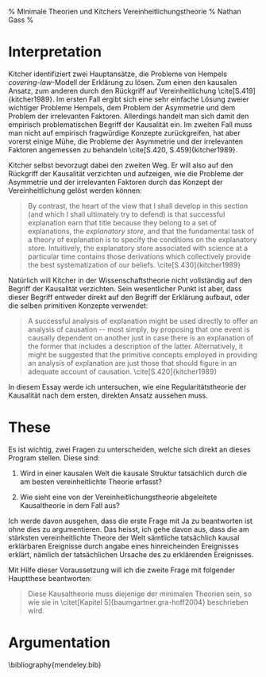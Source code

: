% Minimale Theorien und Kitchers Vereinheitlichungstheorie
% Nathan Gass
%

Interpretation
==============

Kitcher identifiziert zwei Hauptansätze, die Probleme von Hempels
*covering-law*-Modell der Erklärung zu lösen. Zum einen den kausalen
Ansatz, zum anderen durch den Rückgriff auf Vereinheitlichung
\cite[S.419]{kitcher1989}. Im ersten Fall ergibt sich eine sehr
einfache Lösung zweier wichtiger Probleme Hempels, dem Problem der
Asymmetrie und dem Problem der irrelevanten Faktoren. Allerdings
handelt man sich damit den empirisch problematischen Begriff der
Kausalität ein. Im zweiten Fall muss man nicht auf empirisch
fragwürdige Konzepte zurückgreifen, hat aber vorerst einige Mühe, die
Probleme der Asymmetrie und der irrelevanten Faktoren angemessen zu
behandeln \cite[S.420, S.459]{kitcher1989}.

Kitcher selbst bevorzugt dabei den zweiten Weg. Er will also auf den
Rückgriff der Kausalität verzichten und aufzeigen, wie die Probleme
der Asymmetrie und der irrelevanten Faktoren durch das Konzept der
Vereinheitlichung gelöst werden können:

> By contrast, the heart of the view that I shall develop in this
> section (and which I shall ultimately try to defend) is that
> successful explanation earn that title because they belong to a set
> of explanations, the *explanatory store*, and that the fundamental
> task of a theory of explanation is to specify the conditions on the
> explanatory store. Intuitively, the explanatory store associated
> with science at a particular time contains those derivations which
> collectively provide the best systematization of our
> beliefs. \cite[S.430]{kitcher1989}

Natürlich will Kitcher in der Wissenschaftstheorie nicht vollständig
auf den Begriff der Kausalität verzichten. Sein wesentlicher Punkt ist
aber, dass dieser Begriff entweder direkt auf den Begriff der
Erklärung aufbaut, oder die selben primitiven Konzepte verwendet:

> A successful analysis of explanation might be used directly to offer
> an analysis of causation -- most simply, by proposing that one event
> is causally dependent on another just in case there is an
> explanation of the former that includes a description of the
> latter. Alternatively, it might be suggested that the primitive
> concepts employed in providing an analysis of explanation are just
> those that should figure in an adequate account of
> causation. \cite[S.420]{kitcher1989}

In diesem Essay werde ich untersuchen, wie eine Regularitätstheorie
der Kausalität nach dem ersten, direkten Ansatz aussehen muss.

These
=====

Es ist wichtig, zwei Fragen zu unterscheiden, welche sich direkt an
dieses Program stellen. Diese sind:

1. Wird in einer kausalen Welt die kausale Struktur tatsächlich durch
   die am besten vereinheitlichte Theorie erfasst?

2. Wie sieht eine von der Vereinheitlichungstheorie abgeleitete
   Kausaltheorie in dem Fall aus?

Ich werde davon ausgehen, dass die erste Frage mit Ja zu beantworten
ist ohne dies zu argumentieren. Das heisst, ich gehe davon aus, dass
die am stärksten vereinheitlichte Theore der Welt sämtliche
tatsächlich kausal erklärbaren Ereignisse durch angabe eines
hinreicheinden Ereignisses erklärt, nämlich der tatsächlichen Ursache
des zu erklärenden Ereignisses.

Mit Hilfe dieser Voraussetzung will ich die zweite Frage mit folgender
Hauptthese beantworten:

> Diese Kausaltheorie muss diejenige der minimalen Theorien sein, so
> wie sie in \citet[Kapitel 5]{baumgartner.gra-hoff2004} beschrieben wird.


Argumentation
=============



\bibliography{mendeley.bib}
